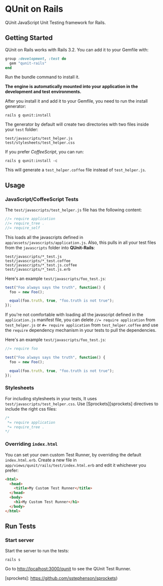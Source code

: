 QUnit on Rails
==============

QUnit JavaScript Unit Testing framework for Rails.

Getting Started
---------------

QUnit on Rails works with Rails 3.2. You can add it to your Gemfile with:

```ruby
group :development, :test do
  gem "qunit-rails"
end
```

Run the bundle command to install it.

**The engine is automatically mounted into your application in the development
and test environments.**

After you install it and add it to your Gemfile, you need to run the install
generator:

    rails g qunit:install

The generator by default will create two directories with two files inside
your `test` folder:

    test/javascripts/test_helper.js
    test/stylesheets/test_helper.css

If you prefer *CoffeeScript*, you can run:

    rails g qunit:install -c

This will generate a `test_helper.coffee` file instead of `test_helper.js`.

Usage
-----

### JavaScript/CoffeeScript Tests

The `test/javascripts/test_helper.js` file has the following content:

```javascript
//= require application
//= require_tree .
//= require_self
```

This loads all the javascripts defined in `app/assets/javascripts/application.js`.
Also, this pulls in all your test files from the `javascripts` folder into
**QUnit-Rails**:

    test/javascripts/*_test.js
    test/javascripts/*_test.coffee
    test/javascripts/*_test.js.coffee
    test/javascripts/*_test.js.erb

Here's an example `test/javascripts/foo_test.js`:

```javascript
test("Foo always says the truth", function() {
  foo = new Foo();

  equal(foo.truth, true, "foo.truth is not true");
});
```

If you're not comfortable with loading all the javascript defined in the
`application.js` manifest file, you can delete `//= require application`
from `test_helper.js` or `#= require application` from `test_helper.coffee`
and use the `require` dependency mechanism in your tests to pull the dependencies.

Here's an example `test/javascripts/foo_test.js`:

```javascript
//= require foo

test("Foo always says the truth", function() {
  foo = new Foo();

  equal(foo.truth, true, "foo.truth is not true");
});
```

### Stylesheets

For including stylesheets in your tests, It uses
`test/javascripts/test_helper.css`. Use [Sprockets][sprockets]
directives to include the right css files:

```css
/*
 *= require application
 *= require_tree .
*/
```

### Overriding `index.html`

You can set your own custom Test Runner, by overriding
the default `index.html.erb`. Create a new file in
`app/views/qunit/rails/test/index.html.erb` and edit it
whichever you prefer:

```html
<html>
  <head>
    <title>My Custom Test Runner</title>
  </head>
  <body>
    <h1>My Custom Test Runner</h1>
  </body>
</html>
```

Run Tests
---------

### Start server

Start the server to run the tests:

    rails s

Go to <http://localhost:3000/qunit> to see the QUnit Test Runner.

[sprockets]: https://github.com/sstephenson/sprockets)
